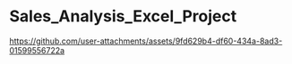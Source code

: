 # Sales_Analysis_Excel_Project


https://github.com/user-attachments/assets/9fd629b4-df60-434a-8ad3-01599556722a

